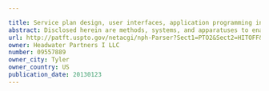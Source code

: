 ```yaml
---

title: Service plan design, user interfaces, application programming interfaces, and device management
abstract: Disclosed herein are methods, systems, and apparatuses to enable subscribers of mobile wireless communication devices to view, research, select and customize service plans; to create and manage device groups, share and set permission controls for service plans among devices in device groups; to manage communication services through graphical user interfaces; to sponsor and promote service plans; and to design, manage, and control communication services through application programming interfaces.
url: http://patft.uspto.gov/netacgi/nph-Parser?Sect1=PTO2&Sect2=HITOFF&p=1&u=%2Fnetahtml%2FPTO%2Fsearch-adv.htm&r=1&f=G&l=50&d=PALL&S1=09557889&OS=09557889&RS=09557889
owner: Headwater Partners I LLC
number: 09557889
owner_city: Tyler
owner_country: US
publication_date: 20130123
---
```

